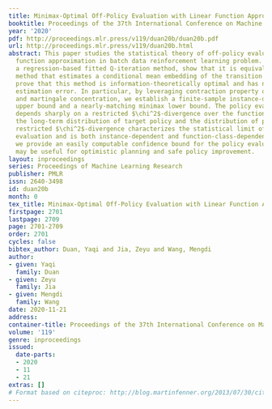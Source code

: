```yaml
---
title: Minimax-Optimal Off-Policy Evaluation with Linear Function Approximation
booktitle: Proceedings of the 37th International Conference on Machine Learning
year: '2020'
pdf: http://proceedings.mlr.press/v119/duan20b/duan20b.pdf
url: http://proceedings.mlr.press/v119/duan20b.html
abstract: This paper studies the statistical theory of off-policy evaluation with
  function approximation in batch data reinforcement learning problem. We consider
  a regression-based fitted Q-iteration method, show that it is equivalent to a model-based
  method that estimates a conditional mean embedding of the transition operator, and
  prove that this method is information-theoretically optimal and has nearly minimal
  estimation error. In particular, by leveraging contraction property of Markov processes
  and martingale concentration, we establish a finite-sample instance-dependent error
  upper bound and a nearly-matching minimax lower bound. The policy evaluation error
  depends sharply on a restricted $\chi^2$-divergence over the function class between
  the long-term distribution of target policy and the distribution of past data. This
  restricted $\chi^2$-divergence characterizes the statistical limit of off-policy
  evaluation and is both instance-dependent and function-class-dependent. Further,
  we provide an easily computable confidence bound for the policy evaluator, which
  may be useful for optimistic planning and safe policy improvement.
layout: inproceedings
series: Proceedings of Machine Learning Research
publisher: PMLR
issn: 2640-3498
id: duan20b
month: 0
tex_title: Minimax-Optimal Off-Policy Evaluation with Linear Function Approximation
firstpage: 2701
lastpage: 2709
page: 2701-2709
order: 2701
cycles: false
bibtex_author: Duan, Yaqi and Jia, Zeyu and Wang, Mengdi
author:
- given: Yaqi
  family: Duan
- given: Zeyu
  family: Jia
- given: Mengdi
  family: Wang
date: 2020-11-21
address: 
container-title: Proceedings of the 37th International Conference on Machine Learning
volume: '119'
genre: inproceedings
issued:
  date-parts:
  - 2020
  - 11
  - 21
extras: []
# Format based on citeproc: http://blog.martinfenner.org/2013/07/30/citeproc-yaml-for-bibliographies/
---
```

